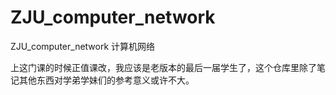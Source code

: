 # ZJU_computer_network
ZJU_computer_network 计算机网络



上这门课的时候正值课改，我应该是老版本的最后一届学生了，这个仓库里除了笔记其他东西对学弟学妹们的参考意义或许不大。
